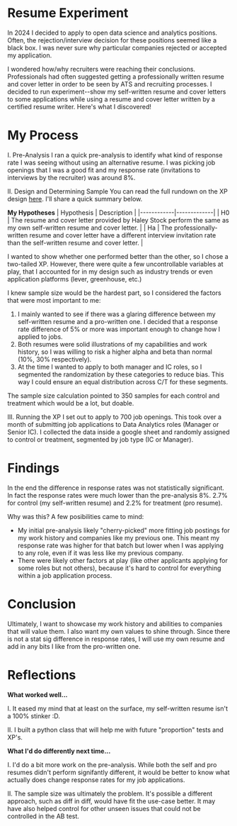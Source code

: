 # Resume Experiment
In 2024 I decided to apply to open data science and analytics positions. Often, the rejection/interview decision for these positions seemed like a black box. I was never sure why particular companies rejected or accepted my application. 

I wondered how/why recruiters were reaching their conclusions. Professionals had often suggested getting a professionally written resume and cover letter in order to be seen by ATS and recruiting processes. I decided to run experiment--show my self-written resume and cover letters to some applications while using a resume and cover letter written by a certified resume writer. Here's what I discovered!

# My Process
I. Pre-Analysis
I ran a quick pre-analysis to identify what kind of response rate I was seeing without using an alternative resume. I was picking job openings that I was a good fit and my response rate (invitations to interviews by the recruiter) was around 8%.

II. Design and Determining Sample
You can read the full rundown on the XP design [here](https://docs.google.com/spreadsheets/d/1w9lm5mPkVdQvBfVVBUPMmL8xUj5n0weZRhK8kbSiFyQ/edit?gid=0#gid=0). I'll share a quick summary below.

**My Hypotheses**
| Hypothesis | Description |
|------------|-------------|
| H0         | The resume and cover letter provided by Haley Stock perform the same as my own self-written resume and cover letter. |
| Ha         | The professionally-written resume and cover letter have a different interview invitation rate than the self-written resume and cover letter. |

I wanted to show whether one performed better than the other, so I chose a two-tailed XP. However, there were quite a few uncontrollable variables at play, that I accounted for in my design such as industry trends or even application platforms (lever, greenhouse, etc.)

I knew sample size would be the hardest part, so I considered the factors that were most important to me:
1. I mainly wanted to see if there was a glaring difference between my self-written resume and a pro-written one. I decided that a response rate difference of 5% or more was important enough to change how I applied to jobs.
2. Both resumes were solid illustrations of my capabilities and work history, so I was willing to risk a higher alpha and beta than normal (10%, 30% respectively).
3. At the time I wanted to apply to both manager and IC roles, so I segmented the randomization by these categories to reduce bias. This way I could ensure an equal distribution across C/T for these segments.

The sample size calculation pointed to 350 samples for each control and treatment which would be a lot, but doable.

III. Running the XP
I set out to apply to 700 job openings. This took over a month of submitting job applications to Data Analytics roles (Manager or Senior IC). I collected the data inside a google sheet and randomly assigned to control or treatment, segmented by job type (IC or Manager).

# Findings
In the end the difference in response rates was not statistically significant. In fact the response rates were much lower than the pre-analysis 8%. 2.7% for control (my self-written resume) and 2.2% for treatment (pro resume). 

Why was this? A few posibilities came to mind:
- My initial pre-analysis likely "cherry-picked" more fitting job postings for my work history and companies like my previous one. This meant my response rate was higher for that batch but lower when I was applying to any role, even if it was less like my previous company.
- There were likely other factors at play (like other applicants applying for some roles but not others), because it's hard to control for everything within a job application process.

# Conclusion
Ultimately, I want to showcase my work history and abilities to companies that will value them. I also want my own values to shine through. Since there is not a stat sig difference in response rates, I will use my own resume and add in any bits I like from the pro-written one.

# Reflections
**What worked well...**

I. It eased my mind that at least on the surface, my self-written resume isn't a 100% stinker :D.

II. I built a python class that will help me with future "proportion" tests and XP's. 

**What I'd do differently next time...**

I. I'd do a bit more work on the pre-analysis. While both the self and pro resumes didn't perform signifantly different, it would be better to know what actually does change response rates for my job applications.

II. The sample size was ultimately the problem. It's possible a different approach, such as diff in diff, would have fit the use-case better. It may have also helped control for other unseen issues that could not be controlled in the AB test.

